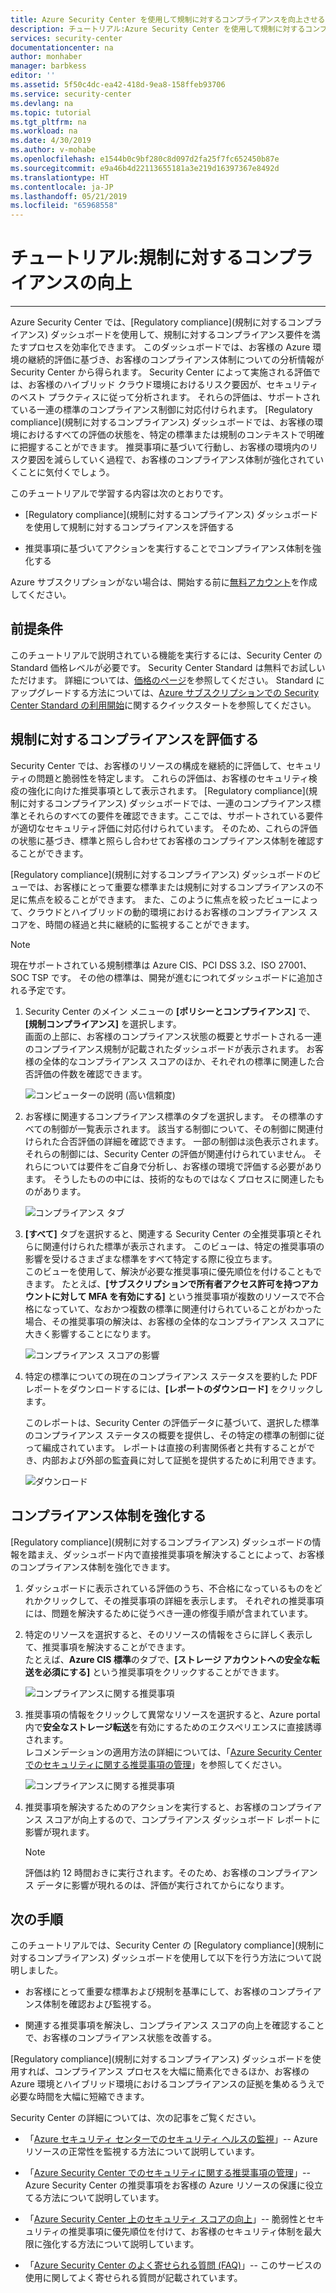 ```yaml
---
title: Azure Security Center を使用して規制に対するコンプライアンスを向上させる | Microsoft Docs
description: チュートリアル:Azure Security Center を使用して規制に対するコンプライアンスを向上させる方法について説明します。
services: security-center
documentationcenter: na
author: monhaber
manager: barbkess
editor: ''
ms.assetid: 5f50c4dc-ea42-418d-9ea8-158ffeb93706
ms.service: security-center
ms.devlang: na
ms.topic: tutorial
ms.tgt_pltfrm: na
ms.workload: na
ms.date: 4/30/2019
ms.author: v-mohabe
ms.openlocfilehash: e1544b0c9bf280c8d097d2fa25f7fc652450b87e
ms.sourcegitcommit: e9a46b4d22113655181a3e219d16397367e8492d
ms.translationtype: HT
ms.contentlocale: ja-JP
ms.lasthandoff: 05/21/2019
ms.locfileid: "65968558"
---
```

# <a name="tutorial-improve-your-regulatory-compliance"></a>チュートリアル:規制に対するコンプライアンスの向上
---

Azure Security Center では、[Regulatory compliance]\(規制に対するコンプライアンス\) ダッシュボードを使用して、規制に対するコンプライアンス要件を満たすプロセスを効率化できます。 このダッシュボードでは、お客様の Azure 環境の継続的評価に基づき、お客様のコンプライアンス体制についての分析情報が Security Center から得られます。 Security Center によって実施される評価では、お客様のハイブリッド クラウド環境におけるリスク要因が、セキュリティのベスト プラクティスに従って分析されます。 それらの評価は、サポートされている一連の標準のコンプライアンス制御に対応付けられます。 [Regulatory compliance]\(規制に対するコンプライアンス\) ダッシュボードでは、お客様の環境におけるすべての評価の状態を、特定の標準または規制のコンテキストで明確に把握することができます。 推奨事項に基づいて行動し、お客様の環境内のリスク要因を減らしていく過程で、お客様のコンプライアンス体制が強化されていくことに気付くでしょう。

このチュートリアルで学習する内容は次のとおりです。

-   [Regulatory compliance]\(規制に対するコンプライアンス\) ダッシュボードを使用して規制に対するコンプライアンスを評価する

-   推奨事項に基づいてアクションを実行することでコンプライアンス体制を強化する

Azure サブスクリプションがない場合は、開始する前に[無料アカウント](https://azure.microsoft.com/free/)を作成してください。

## <a name="prerequisites"></a>前提条件

このチュートリアルで説明されている機能を実行するには、Security Center の Standard 価格レベルが必要です。 Security Center Standard は無料でお試しいただけます。
詳細については、[価格のページ](https://azure.microsoft.com/pricing/details/security-center/)を参照してください。 Standard にアップグレードする方法については、[Azure サブスクリプションでの Security Center Standard の利用開始](https://docs.microsoft.com/azure/security-center/security-center-get-started)に関するクイックスタートを参照してください。

##  <a name="assess-your-regulatory-compliance"></a>規制に対するコンプライアンスを評価する

Security Center では、お客様のリソースの構成を継続的に評価して、セキュリティの問題と脆弱性を特定します。 これらの評価は、お客様のセキュリティ検疫の強化に向けた推奨事項として表示されます。 [Regulatory compliance]\(規制に対するコンプライアンス\) ダッシュボードでは、一連のコンプライアンス標準とそれらのすべての要件を確認できます。ここでは、サポートされている要件が適切なセキュリティ評価に対応付けられています。 そのため、これらの評価の状態に基づき、標準と照らし合わせてお客様のコンプライアンス体制を確認することができます。

[Regulatory compliance]\(規制に対するコンプライアンス\) ダッシュボードのビューでは、お客様にとって重要な標準または規制に対するコンプライアンスの不足に焦点を絞ることができます。 また、このように焦点を絞ったビューによって、クラウドとハイブリッドの動的環境におけるお客様のコンプライアンス スコアを、時間の経過と共に継続的に監視することができます。

>[!NOTE]
> 現在サポートされている規制標準は Azure CIS、PCI DSS 3.2、ISO 27001、SOC TSP です。 その他の標準は、開発が進むにつれてダッシュボードに追加される予定です。
1.  Security Center のメイン メニューの **[ポリシーとコンプライアンス]** で、**[規制コンプライアンス]** を選択します。 <br>
画面の上部に、お客様のコンプライアンス状態の概要とサポートされる一連のコンプライアンス規制が記載されたダッシュボードが表示されます。 お客様の全体的なコンプライアンス スコアのほか、それぞれの標準に関連した合否評価の件数を確認できます。

    ![コンピューターの説明 (高い信頼度)](./media/security-center-compliance-dashboard/compliance-dashboard.png)


2.  お客様に関連するコンプライアンス標準のタブを選択します。 その標準のすべての制御が一覧表示されます。 該当する制御について、その制御に関連付けられた合否評価の詳細を確認できます。 一部の制御は淡色表示されます。それらの制御には、Security Center の評価が関連付けられていません。 それらについては要件をご自身で分析し、お客様の環境で評価する必要があります。 そうしたものの中には、技術的なものではなくプロセスに関連したものがあります。

    ![コンプライアンス タブ](./media/security-center-compliance-dashboard/compliance-pci.png)

3. **[すべて]** タブを選択すると、関連する Security Center の全推奨事項とそれらに関連付けられた標準が表示されます。 このビューは、特定の推奨事項の影響を受けるさまざまな標準をすべて特定する際に役立ちます。 <br> このビューを使用して、解決が必要な推奨事項に優先順位を付けることもできます。 たとえば、**[サブスクリプションで所有者アクセス許可を持つアカウントに対して MFA を有効にする]** という推奨事項が複数のリソースで不合格になっていて、なおかつ複数の標準に関連付けられていることがわかった場合、その推奨事項の解決は、お客様の全体的なコンプライアンス スコアに大きく影響することになります。

    ![コンプライアンス スコアの影響](./media/security-center-compliance-dashboard/compliance-all-tabs.png)

1. 特定の標準についての現在のコンプライアンス ステータスを要約した PDF レポートをダウンロードするには、**[レポートのダウンロード]** をクリックします。

    このレポートは、Security Center の評価データに基づいて、選択した標準のコンプライアンス ステータスの概要を提供し、その特定の標準の制御に従って編成されています。 レポートは直接の利害関係者と共有することができ、内部および外部の監査員に対して証拠を提供するために利用できます。

    ![ダウンロード](./media/security-center-compliance-dashboard/download-report.png)

## <a name="improve-your-compliance-posture"></a>コンプライアンス体制を強化する

[Regulatory compliance]\(規制に対するコンプライアンス\) ダッシュボードの情報を踏まえ、ダッシュボード内で直接推奨事項を解決することによって、お客様のコンプライアンス体制を強化できます。

1.  ダッシュボードに表示されている評価のうち、不合格になっているものをどれかクリックして、その推奨事項の詳細を表示します。 それぞれの推奨事項には、問題を解決するために従うべき一連の修復手順が含まれています。

2.  特定のリソースを選択すると、そのリソースの情報をさらに詳しく表示して、推奨事項を解決することができます。 <br>たとえば、**Azure CIS 標準**のタブで、**[ストレージ アカウントへの安全な転送を必須にする]** という推奨事項をクリックすることができます。

    ![コンプライアンスに関する推奨事項](./media/security-center-compliance-dashboard/compliance-recommendation.png)

3. 推奨事項の情報をクリックして異常なリソースを選択すると、Azure portal 内で**安全なストレージ転送**を有効にするためのエクスペリエンスに直接誘導されます。<br>レコメンデーションの適用方法の詳細については、「[Azure Security Center でのセキュリティに関する推奨事項の管理](security-center-recommendations.md)」を参照してください。

    ![コンプライアンスに関する推奨事項](./media/security-center-compliance-dashboard/compliance-remediate-recommendation.png)

4.  推奨事項を解決するためのアクションを実行すると、お客様のコンプライアンス スコアが向上するので、コンプライアンス ダッシュボード レポートに影響が現れます。

    > [!NOTE]
    > 評価は約 12 時間おきに実行されます。そのため、お客様のコンプライアンス データに影響が現れるのは、評価が実行されてからになります。

## <a name="next-steps"></a>次の手順

このチュートリアルでは、Security Center の [Regulatory compliance]\(規制に対するコンプライアンス\) ダッシュボードを使用して以下を行う方法について説明しました。

-   お客様にとって重要な標準および規制を基準にして、お客様のコンプライアンス体制を確認および監視する。

-   関連する推奨事項を解決し、コンプライアンス スコアの向上を確認することで、お客様のコンプライアンス状態を改善する。

[Regulatory compliance]\(規制に対するコンプライアンス\) ダッシュボードを使用すれば、コンプライアンス プロセスを大幅に簡素化できるほか、お客様の Azure 環境とハイブリッド環境におけるコンプライアンスの証拠を集めるうえで必要な時間を大幅に短縮できます。

Security Center の詳細については、次の記事をご覧ください。

-   「[Azure セキュリティ センターでのセキュリティ ヘルスの監視](security-center-monitoring.md)」-- Azure リソースの正常性を監視する方法について説明しています。

-   「[Azure Security Center でのセキュリティに関する推奨事項の管理](security-center-recommendations.md)」-- Azure Security Center の推奨事項をお客様の Azure リソースの保護に役立てる方法について説明しています。

-   「[Azure Security Center 上のセキュリティ スコアの向上](security-center-secure-score.md)」-- 脆弱性とセキュリティの推奨事項に優先順位を付けて、お客様のセキュリティ体制を最大限に強化する方法について説明しています。

-   「[Azure Security Center のよく寄せられる質問 (FAQ)](security-center-faq.md)」-- このサービスの使用に関してよく寄せられる質問が記載されています。
